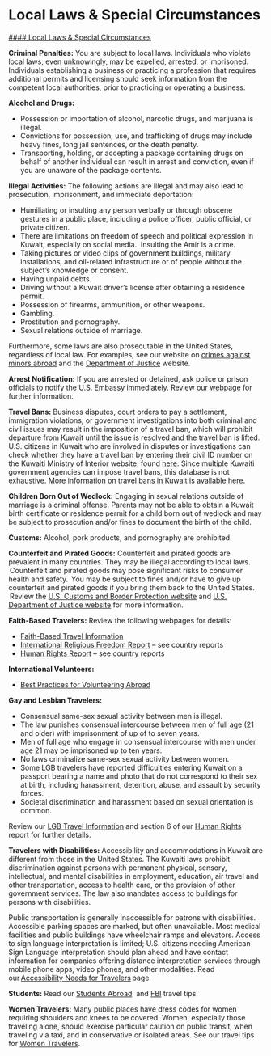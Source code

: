 # Local Laws & Special Circumstances

[#### Local Laws & Special Circumstances](javascript:void(0); "Local Laws & Special Circumstances")

**Criminal Penalties:** You are subject to local laws. Individuals who violate local laws, even unknowingly, may be expelled, arrested, or imprisoned. Individuals establishing a business or practicing a profession that requires additional permits and licensing should seek information from the competent local authorities, prior to practicing or operating a business.

**Alcohol and Drugs:**

* Possession or importation of alcohol, narcotic drugs, and marijuana is illegal.
* Convictions for possession, use, and trafficking of drugs may include heavy fines, long jail sentences, or the death penalty.
* Transporting, holding, or accepting a package containing drugs on behalf of another individual can result in arrest and conviction, even if you are unaware of the package contents.

**Illegal Activities:** The following actions are illegal and may also lead to prosecution, imprisonment, and immediate deportation:

* Humiliating or insulting any person verbally or through obscene gestures in a public place, including a police officer, public official, or private citizen.
* There are limitations on freedom of speech and political expression in Kuwait, especially on social media.  Insulting the Amir is a crime.
* Taking pictures or video clips of government buildings, military installations, and oil-related infrastructure or of people without the subject’s knowledge or consent.
* Having unpaid debts.
* Driving without a Kuwait driver’s license after obtaining a residence permit.
* Possession of firearms, ammunition, or other weapons.
* Gambling.
* Prostitution and pornography.
* Sexual relations outside of marriage.

Furthermore, some laws are also prosecutable in the United States, regardless of local law. For examples, see our website on [crimes against minors abroad](https://travel.state.gov/content/travel/en/international-travel/emergencies/arrest-detention/crimes-against-minors.html) and the [Department of Justice](https://www.justice.gov/archives/jm/criminal-resource-manual-1617-extraterritorial-criminal-jurisdiction-18-usc-112-878-970-1116) website.

**Arrest Notification:** If you are arrested or detained, ask police or prison officials to notify the U.S. Embassy immediately. Review our [webpage](https://travel.state.gov/content/travel/en/international-travel/emergencies/arrest-detention.html) for further information.

**Travel Bans:** Business disputes, court orders to pay a settlement, immigration violations, or government investigations into both criminal and civil issues may result in the imposition of a travel ban, which will prohibit departure from Kuwait until the issue is resolved and the travel ban is lifted. U.S. citizens in Kuwait who are involved in disputes or investigations can check whether they have a travel ban by entering their civil ID number on the Kuwaiti Ministry of Interior website, found [here](https://rnt.moi.gov.kw/esrv/Start.do?lang=eng#mobSec). Since multiple Kuwaiti government agencies can impose travel bans, this database is not exhaustive. More information on travel bans in Kuwait is available [here](https://kw.usembassy.gov/travel-bans/).

**Children Born Out of Wedlock:** Engaging in sexual relations outside of marriage is a criminal offense. Parents may not be able to obtain a Kuwait birth certificate or residence permit for a child born out of wedlock and may be subject to prosecution and/or fines to document the birth of the child.

**Customs:** Alcohol, pork products, and pornography are prohibited.

**Counterfeit and Pirated Goods:** Counterfeit and pirated goods are prevalent in many countries. They may be illegal according to local laws.  Counterfeit and pirated goods may pose significant risks to consumer health and safety.  You may be subject to fines and/or have to give up counterfeit and pirated goods if you bring them back to the United States.  Review the [U.S. Customs and Border Protection website](https://www.cbp.gov/trade/fakegoodsrealdangers#:~:text=It%20is%20illegal%20to%20purchase%20counterfeit%20goods.%20Bringing,activities%2C%20such%20as%20forced%20labor%20or%20human%20trafficking.) and [U.S. Department of Justice website](https://www.justice.gov/criminal/criminal-ccips) for more information.

**Faith-Based Travelers:** Review the following webpages for details:

* [Faith-Based Travel Information](https://travel.state.gov/content/passports/en/go/faith-based-travel.html)
* [International Religious Freedom Report](https://www.state.gov/reports/2023-report-on-international-religious-freedom/) – see country reports
* [Human Rights Report](https://www.state.gov/reports/2023-country-reports-on-human-rights-practices/) – see country reports

**International Volunteers:**

* [Best Practices for Volunteering Abroad](https://travel.state.gov/content/passports/en/go/volunteer.html)

**Gay and Lesbian Travelers:**

* Consensual same-sex sexual activity between men is illegal.
* The law punishes consensual intercourse between men of full age (21 and older) with imprisonment of up of to seven years.
* Men of full age who engage in consensual intercourse with men under age 21 may be imprisoned up to ten years.
* No laws criminalize same-sex sexual activity between women.
* Some LGB travelers have reported difficulties entering Kuwait on a passport bearing a name and photo that do not correspond to their sex at birth, including harassment, detention, abuse, and assault by security forces.
* Societal discrimination and harassment based on sexual orientation is common.

Review our [LGB Travel Information](http://travel.state.gov/content/passports/english/go/lgbt.html) and section 6 of our [Human Rights](https://www.state.gov/reports/2023-country-reports-on-human-rights-practices/kuwait/) report for further details.

**Travelers with Disabilities:** Accessibility and accommodations in Kuwait are different from those in the United States. The Kuwaiti laws prohibit discrimination against persons with permanent physical, sensory, intellectual, and mental disabilities in employment, education, air travel and other transportation, access to health care, or the provision of other government services. The law also mandates access to buildings for persons with disabilities.

Public transportation is generally inaccessible for patrons with disabilities. Accessible parking spaces are marked, but often unavailable. Most medical facilities and public buildings have wheelchair ramps and elevators. Access to sign language interpretation is limited; U.S. citizens needing American Sign Language interpretation should plan ahead and have contact information for companies offering distance interpretation services through mobile phone apps, video phones, and other modalities. Read our [Accessibility Needs for Travelers](https://travel.state.gov/content/travel/en/international-travel/before-you-go/travelers-with-special-considerations/traveling-with-disabilties.html) page.

**Students:** Read our [Students Abroad](http://travel.state.gov/content/studentsabroad/en.html)  and [FBI](https://www.fbi.gov/file-repository/student-travel-brochure-pdf.pdf/view) travel tips.

**Women Travelers:** Many public places have dress codes for women requiring shoulders and knees to be covered. Women, especially those traveling alone, should exercise particular caution on public transit, when traveling via taxi, and in conservative or isolated areas. See our travel tips for [Women Travelers](https://travel.state.gov/content/travel/en/international-travel/before-you-go/travelers-with-special-considerations/women-travelers.html).